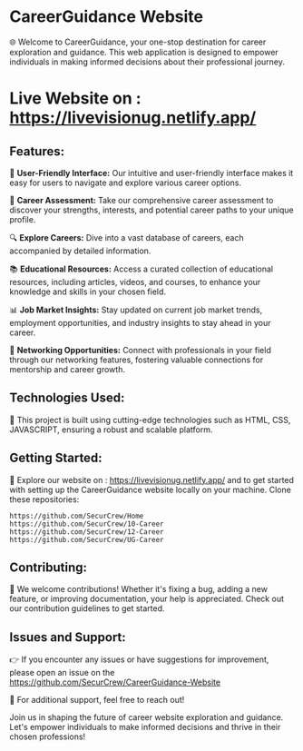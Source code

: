 # CareerGuidance Website

🌐 Welcome to CareerGuidance, your one-stop destination for career exploration and guidance. This web application is designed to empower individuals in making informed decisions about their professional journey.

# Live Website on : https://livevisionug.netlify.app/

## Features:

🚀 **User-Friendly Interface:** Our intuitive and user-friendly interface makes it easy for users to navigate and explore various career options.

🎯 **Career Assessment:** Take our comprehensive career assessment to discover your strengths, interests, and potential career paths to your unique profile.

🔍 **Explore Careers:** Dive into a vast database of careers, each accompanied by detailed information.

📚 **Educational Resources:** Access a curated collection of educational resources, including articles, videos, and courses, to enhance your knowledge and skills in your chosen field.

📊 **Job Market Insights:** Stay updated on current job market trends, employment opportunities, and industry insights to stay ahead in your career.

🔗 **Networking Opportunities:** Connect with professionals in your field through our networking features, fostering valuable connections for mentorship and career growth.

## Technologies Used:

🔧 This project is built using cutting-edge technologies such as HTML, CSS, JAVASCRIPT, ensuring a robust and scalable platform.

## Getting Started:

📖 Explore our website on : https://livevisionug.netlify.app/ and to get started with setting up the CareerGuidance website locally on your machine.
Clone these repositories:
```
https://github.com/SecurCrew/Home
https://github.com/SecurCrew/10-Career
https://github.com/SecurCrew/12-Career
https://github.com/SecurCrew/UG-Career
```

## Contributing:

🤝 We welcome contributions! Whether it's fixing a bug, adding a new feature, or improving documentation, your help is appreciated. Check out our contribution guidelines to get started.

## Issues and Support:

👉 If you encounter any issues or have suggestions for improvement, please open an issue on the https://github.com/SecurCrew/CareerGuidance-Website

📧 For additional support, feel free to reach out!

Join us in shaping the future of career website exploration and guidance. Let's empower individuals to make informed decisions and thrive in their chosen professions!
